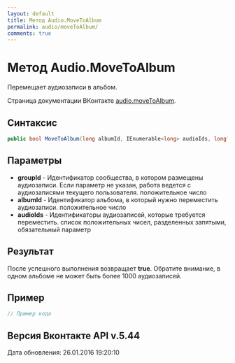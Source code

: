 ```yaml
---
layout: default
title: Метод Audio.MoveToAlbum
permalink: audio/moveToAlbum/
comments: true
---
```

# Метод Audio.MoveToAlbum
Перемещает аудиозаписи в альбом.

Страница документации ВКонтакте [audio.moveToAlbum](https://vk.com/dev/audio.moveToAlbum).

## Синтаксис
``` csharp
public bool MoveToAlbum(long albumId, IEnumerable<long> audioIds, long? groupId = null)
```

## Параметры
+ **groupId** - Идентификатор сообщества, в котором размещены аудиозаписи. Если параметр не указан, работа ведется с аудиозаписями текущего пользователя. положительное число
+ **albumId** - Идентификатор альбома, в который нужно переместить аудиозаписи. положительное число
+ **audioIds** - Идентификаторы аудиозаписей, которые требуется переместить. список положительных чисел, разделенных запятыми, обязательный параметр

## Результат
После успешного выполнения возвращает **true**. 
Обратите внимание, в одном альбоме не может быть более 1000 аудиозаписей.

## Пример
``` csharp
// Пример кода
```

## Версия Вконтакте API v.5.44
Дата обновления: 26.01.2016 19:20:10

